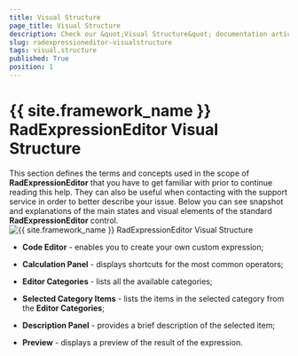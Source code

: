 ```yaml
---
title: Visual Structure
page_title: Visual Structure
description: Check our &quot;Visual Structure&quot; documentation article for the RadExpressionEditor {{ site.framework_name }} control.
slug: radexpressioneditor-visualstructure
tags: visual,structure
published: True
position: 1
---
```


# {{ site.framework_name }} RadExpressionEditor Visual Structure

This section defines the terms and concepts used in the scope of __RadExpressionEditor__ that you have to get familiar with prior to continue reading this help. They can also be useful when contacting with the support service in order to better describe your issue. Below you can see snapshot and explanations of the main states and visual elements of the standard __RadExpressionEditor__ control.
         
![{{ site.framework_name }} RadExpressionEditor Visual Structure](images/RadExpressionEditor_VisualStructure.png)


* __Code Editor__ - enables you to create your own custom expression;

* __Calculation Panel__ - displays shortcuts for the most common operators;

* __Editor Categories__ - lists all the available categories; 

* __Selected Category Items__ - lists the items in the selected category from the __Editor Categories__;

* __Description Panel__ - provides a brief description of the selected item;

* __Preview__ - displays a preview of the result of the expression.
